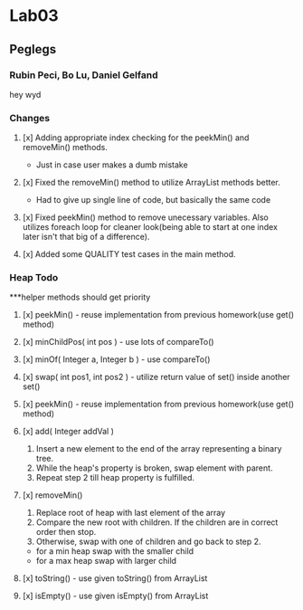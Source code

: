 # Lab03
## Peglegs
### Rubin Peci, Bo Lu, Daniel Gelfand

hey wyd

### Changes
1. [x] Adding appropriate index checking for the peekMin() and removeMin() methods.
   - Just in case user makes a dumb mistake

2. [x] Fixed the removeMin() method to utilize ArrayList methods better.
   - Had to give up single line of code, but basically the same code

3. [x] Fixed peekMin() method to remove unecessary variables. Also utilizes foreach loop for cleaner look(being able to start at one index later isn't that big of a difference).

4. [x] Added some QUALITY test cases in the main method.


### Heap Todo

***helper methods should get priority

1. [x] peekMin() - reuse implementation from previous homework(use get() method)

2. [x] minChildPos( int pos ) - use lots of compareTo()

3. [x] minOf( Integer a, Integer b ) - use compareTo()

4. [x] swap( int pos1, int pos2 ) - utilize return value of set() inside another set()

5. [x] peekMin() - reuse implementation from previous homework(use get() method) 
6. [x] add( Integer addVal )
    1) Insert a new element to the end of the array representing a binary tree.
    2) While the heap's property is broken, swap element with parent.
    3) Repeat step 2 till heap property is fulfilled.

7. [x] removeMin()
   1) Replace root of heap with last element of the array
   2) Compare the new root with children. If the children are in correct order then stop.
   3) Otherwise, swap with one of children and go back to step 2.
    - for a min heap swap with the smaller child
    - for a max heap swap with larger child

8. [x] toString() - use given toString() from ArrayList

9. [x] isEmpty() - use given isEmpty() from ArrayList
